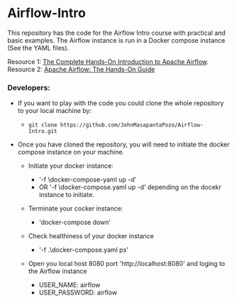 # Airflow-Intro

This repository has the code for the Airflow Intro course with practical and basic examples. The Airflow instance is run in a Docker compose instance (See the YAML files).

Resource 1: [The Complete Hands-On Introduction to Apache Airflow](https://www.udemy.com/course/the-complete-hands-on-course-to-master-apache-airflow/).
Resource 2: [Apache Airflow: The Hands-On Guide](https://www.udemy.com/course/the-ultimate-hands-on-course-to-master-apache-airflow/)

### Developers:

* If you want to play with the code you could clone the whole repository to your local machine by:

    * `git clone https://github.com/JohnMasapantaPozo/Airflow-Intro.git`
 
* Once you have cloned the repository, you will need to initiate the docker compose instance on your machine.

    * Initiate your docker instance:
      * '-f \docker-compose-yaml up -d'
      * OR '-f \docker-compose.yaml up -d' depending on the docekr instance to initiate.
    
    * Terminate your cocker instance:
      * 'docker-compose down'
    
    * Check healthiness of your docker instance
      * '-f .\docker-compose.yaml ps'
    
    * Open you local host 8080 port 'http://localhost:8080' and loging to the Airflow instance
      * USER_NAME: airflow
      * USER_PASSWORD: airflow
